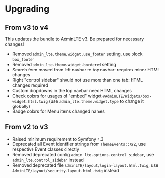 # Upgrading

## From v3 to v4

This updates the bundle to AdminLTE v3. Be prepared for necessary changes!

- Removed `admin_lte.theme.widget.use_footer` setting, use block `box_footer`
- Removed `admin_lte.theme.widget.bordered` setting
- Search form moved from left navbar to top navbar: requires minor HTML changes
- Right "control sidebar" should not use more than one tab: HTML changes required
- Custom dropdowns in the top navbar need HTML changes
- Check colors for usages of "embed" widget `@AdminLTE/Widgets/box-widget.html.twig` (use `admin_lte.theme.widget.type` to change it globally)
- Badge colors for Menu items changed names

## From v2 to v3

- Raised minimum requirement to Symfony 4.3
- Deprecated all Event identifier strings from `ThemeEvents::XYZ`, use respective Event classes directly 
- Removed deprecated config `admin_lte.options.control_sidebar`, use `admin_lte.control_sidebar` instead
- Removed deprecated file `AdminLTE/layout/login-layout.html.twig`, use `AdminLTE/layout/security-layout.html.twig` instead